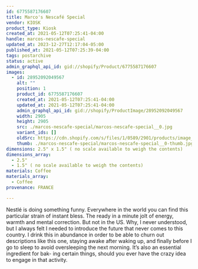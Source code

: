 ```yaml
---
id: 6775587176607
title: Marco's Nescafé Special
vendor: KIOSK
product_type: Kiosk
created_at: 2021-05-12T07:25:41-04:00
handle: marcos-nescafe-special
updated_at: 2023-12-27T12:17:04-05:00
published_at: 2021-05-12T07:25:39-04:00
tags: postarchive
status: active
admin_graphql_api_id: gid://shopify/Product/6775587176607
images:
  - id: 28952092049567
    alt: ""
    position: 1
    product_id: 6775587176607
    created_at: 2021-05-12T07:25:41-04:00
    updated_at: 2021-05-12T07:25:41-04:00
    admin_graphql_api_id: gid://shopify/ProductImage/28952092049567
    width: 2905
    height: 2905
    src: ./marcos-nescafe-special/marcos-nescafe-special__0.jpg
    variant_ids: []
    oldSrc: https://cdn.shopify.com/s/files/1/0589/2901/products/image_d0805267-df65-4dea-bdd7-61bbca3ce45b.jpg?v=1620818741
    thumb: ./marcos-nescafe-special/marcos-nescafe-special__0-thumb.jpg
dimensions: 2.5" x 1.5" ( no scale available to weigh the contents)
dimensions_array:
  - 2.5"
  - 1.5" ( no scale available to weigh the contents)
materials: Coffee
materials_array:
  - Coffee
provenance: FRANCE

---
```


Nestlé is doing something funny. Everywhere in the world you can find this particular strain of instant bless. The ready in a minute jolt of energy, warmth and mental correction. But not in the US. Why, I never understood, but I always felt I needed to introduce the future that never comes to this country. I drink this in abundance in order to be able to churn out descriptions like this one, staying awake after waking up, and finally before I go to sleep to avoid oversleeping the next morning. It’s also an essential ingredient for bak- ing certain things, should you ever have the crazy idea to engage in that activity.